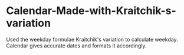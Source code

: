 # Calendar-Made-with-Kraitchik-s-variation
Used the weekday formulae Kraitchik's variation to calculate weekday. Calendar gives accurate dates and formats it accordingly.

